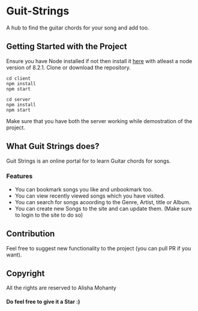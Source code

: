 # Guit-Strings
A hub to find the guitar chords for your song and add too.

## Getting Started with the Project
Ensure you have Node installed if not then install it [here]( https://nodejs.org/en/) with atleast a node version of 8.2.1.
Clone or download the repository.
```
cd client
npm install
npm start
```

```
cd server
npm install
npm start
```
Make sure that you have both the server working while demostration of the project.

## What Guit Strings does?
Guit Strings is an online portal for to learn Guitar chords for songs.

### Features

- You can bookmark songs you like and unbookmark too.
- You can view recently viewed songs which you have visited.
- You can search for songs acoording to the Genre, Artist, title or Album.
- You can create new Songs to the site and can update them. 
  (Make sure to login to the site to do so)

## Contribution
Feel free to suggest new functionality to the project (you can pull PR if you want).

## Copyright
All the rights are reserved to Alisha Mohanty

#### Do feel free to give it a Star :)
